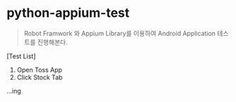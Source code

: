 # python-appium-test
> Robot Framwork 와 Appium Library를 이용하여 Android Application 테스트를 진행해본다.

[Test List]
1. Open Toss App
2. Click Stock Tab

...ing
